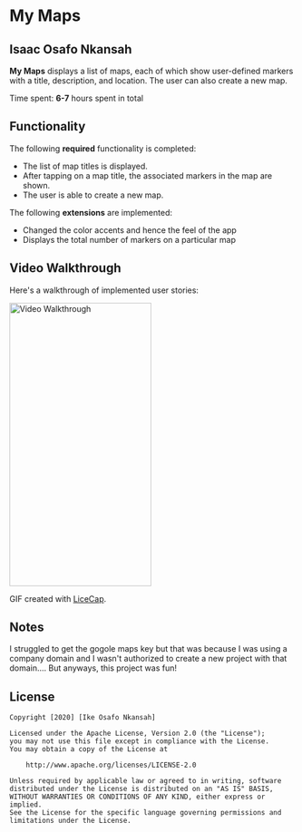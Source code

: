 # My Maps 

## Isaac Osafo Nkansah

**My Maps** displays a list of maps, each of which show user-defined markers with a title, description, and location. The user can also create a new map. 

Time spent: **6-7** hours spent in total

## Functionality 

The following **required** functionality is completed:

* The list of map titles is displayed.
* After tapping on a map title, the associated markers in the map are shown.
* The user is able to create a new map.

The following **extensions** are implemented:

*  Changed the color accents and hence the feel of the app
*  Displays the total number of markers on a particular map

## Video Walkthrough

Here's a walkthrough of implemented user stories:

<img src='https://github.com/ike97/Assignment_2_MyMaps/blob/master/demo.gif' title='Video Walkthrough' width='250' height='500' alt='Video Walkthrough' />

GIF created with [LiceCap](http://www.cockos.com/licecap/).

## Notes

I struggled to get the gogole maps key but that was because I was using a company domain and I wasn't 
authorized to create a new project with that domain.... But anyways, this project was fun!

## License

    Copyright [2020] [Ike Osafo Nkansah]

    Licensed under the Apache License, Version 2.0 (the "License");
    you may not use this file except in compliance with the License.
    You may obtain a copy of the License at

        http://www.apache.org/licenses/LICENSE-2.0

    Unless required by applicable law or agreed to in writing, software
    distributed under the License is distributed on an "AS IS" BASIS,
    WITHOUT WARRANTIES OR CONDITIONS OF ANY KIND, either express or implied.
    See the License for the specific language governing permissions and
    limitations under the License.